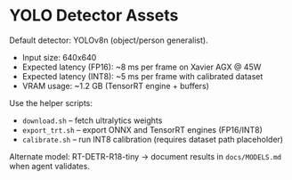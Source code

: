 # YOLO Detector Assets

Default detector: YOLOv8n (object/person generalist).

- Input size: 640x640
- Expected latency (FP16): ~8 ms per frame on Xavier AGX @ 45W
- Expected latency (INT8): ~5 ms per frame with calibrated dataset
- VRAM usage: ~1.2 GB (TensorRT engine + buffers)

Use the helper scripts:
- `download.sh` – fetch ultralytics weights
- `export_trt.sh` – export ONNX and TensorRT engines (FP16/INT8)
- `calibrate.sh` – run INT8 calibration (requires dataset path placeholder)

Alternate model: RT-DETR-R18-tiny -> document results in `docs/MODELS.md` when agent validates.
